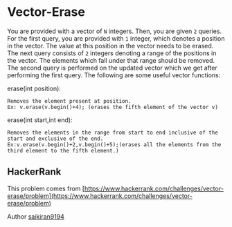 # Vector-Erase

You are provided with a vector of `N` integers. Then, you are given `2` queries. For the first query, you are provided with `1` integer, which denotes a position in the vector. The value at this position in the vector needs to be erased. The next query consists of `2` integers denoting a range of the positions in the vector. The elements which fall under that range should be removed. The second query is performed on the updated vector which we get after performing the first query.
The following are some useful vector functions:

erase(int position):

```
Removes the element present at position.  
Ex: v.erase(v.begin()+4); (erases the fifth element of the vector v)
```

erase(int start,int end):

```
Removes the elements in the range from start to end inclusive of the start and exclusive of the end.
Ex:v.erase(v.begin()+2,v.begin()+5);(erases all the elements from the third element to the fifth element.)
```

## HackerRank

This problem comes from [https://www.hackerrank.com/challenges/vector-erase/problem](https://www.hackerrank.com/challenges/vector-erase/problem)

Author [saikiran9194](https://www.hackerrank.com/saikiran9194)